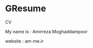# GResume

CV


My name is : Amirreza Moghaddampoor



website : am-me.ir

<script src="https://gist.github.com/amrmrp/5d55adebb2df70c6bf0ae7f21b282ae8.js"></script>

